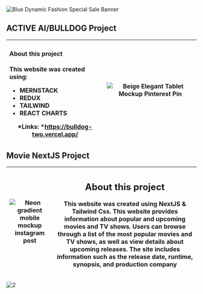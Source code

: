 ![Blue Dynamic Fashion Special Sale Banner](https://user-images.githubusercontent.com/57059357/203512105-2001c815-2da6-4187-9052-2e2d0f0d1e9c.gif)


## ACTIVE AI/BULLDOG Project
 |<h4 align="left">About this project</h4> <p align="left">This website was created using:</p> <ul align="left"> <li>MERNSTACK</li> <li>REDUX</li> <li>TAILWIND</li> <li>REACT CHARTS</li></ul> *Links: *https://bulldog-two.vercel.app/|  ![Beige Elegant Tablet Mockup Pinterest Pin](https://user-images.githubusercontent.com/57059357/223713553-5506cd0c-173c-4705-aa61-3de677ae899e.png)|
 | --- | --- |
## Movie NextJS Project
| ![Neon gradient mobile mockup instagram post ](https://user-images.githubusercontent.com/57059357/223711626-c00d3502-22a8-41dd-bd29-3d1bea1861aa.png) | <h2 align="center">About this project</h2> <p align="center">This website was created using NextJS & Tailwind Css. This website provides information about popular and upcoming movies and TV shows. Users can browse through a list of the most popular movies and TV shows, as well as view details about upcoming releases. The site includes information such as the release date, runtime, synopsis, and production company</p> |
| :---: | :---: |


![2](https://user-images.githubusercontent.com/57059357/203519666-917cfca2-96c0-429e-9b0a-001f4071459b.png)


